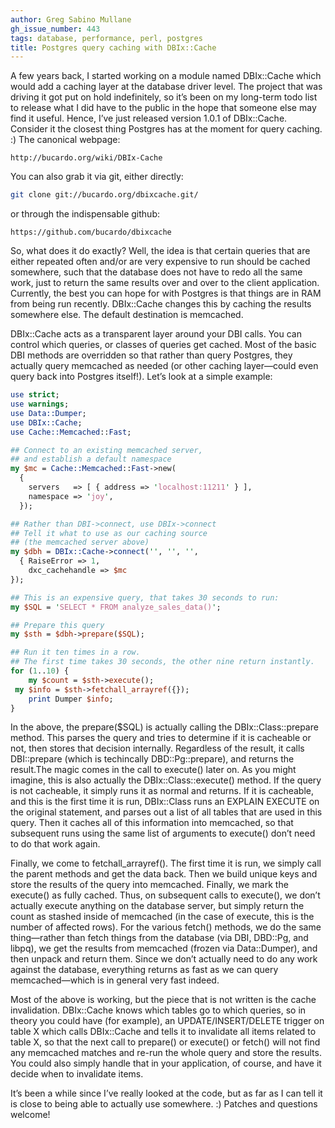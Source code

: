 ```yaml
---
author: Greg Sabino Mullane
gh_issue_number: 443
tags: database, performance, perl, postgres
title: Postgres query caching with DBIx::Cache
---
```




A few years back, I started working on a module named DBIx::Cache which would add a caching layer at the database driver level. The project that was driving it got put on hold indefinitely, so it’s been on my long-term todo list to release what I did have to the public in the hope that someone else may find it useful. Hence, I’ve just released version 1.0.1 of DBIx::Cache. Consider it the closest thing Postgres has at the moment for query caching. :) The canonical webpage:

```nohighlight
http://bucardo.org/wiki/DBIx-Cache
```

You can also grab it via git, either directly:

```bash
git clone git://bucardo.org/dbixcache.git/
```

or through the indispensable github:

```nohighlight
https://github.com/bucardo/dbixcache
```

So, what does it do exactly? Well, the idea is that certain queries that are either repeated often and/or are very expensive to run should be cached somewhere, such that the database does not have to redo all the same work, just to return the same results over and over to the client application. Currently, the best you can hope for with Postgres is that things are in RAM from being run recently. DBIx::Cache changes this by caching the results somewhere else. The default destination is memcached.

DBIx::Cache acts as a transparent layer around your DBI calls. You can control which queries, or classes of queries get cached. Most of the basic DBI methods are overridden so that rather than query Postgres, they actually query memcached as needed (or other caching layer—​could even query back into Postgres itself!). Let’s look at a simple example:

```perl
use strict;
use warnings;
use Data::Dumper;
use DBIx::Cache;
use Cache::Memcached::Fast;

## Connect to an existing memcached server, 
## and establish a default namespace
my $mc = Cache::Memcached::Fast->new(
  {
    servers   => [ { address => 'localhost:11211' } ],
    namespace => 'joy',
  });

## Rather than DBI->connect, use DBIx->connect
## Tell it what to use as our caching source
## (the memcached server above)
my $dbh = DBIx::Cache->connect('', '', '',
  { RaiseError => 1,
    dxc_cachehandle => $mc
});

## This is an expensive query, that takes 30 seconds to run:
my $SQL = 'SELECT * FROM analyze_sales_data()';

## Prepare this query
my $sth = $dbh->prepare($SQL);

## Run it ten times in a row.
## The first time takes 30 seconds, the other nine return instantly.
for (1..10) {
    my $count = $sth->execute();
 my $info = $sth->fetchall_arrayref({});
    print Dumper $info;
} 
```

In the above, the prepare($SQL) is actually calling the DBIx::Class::prepare method. This parses the query and tries to determine if it is cacheable or not, then stores that decision internally. Regardless of the result, it calls DBI::prepare (which is techincally DBD::Pg::prepare), and returns the result.The magic comes in the call to execute() later on. As you might imagine, this is also actually the DBIx::Class::execute() method. If the query is not cacheable, it simply runs it as normal and returns. If it is cacheable, and this is the first time it is run, DBIx::Class runs an EXPLAIN EXECUTE on the original statement, and parses out a list of all tables that are used in this query. Then it caches all of this information into memcached, so that subsequent runs using the same list of arguments to execute() don’t need to do that work again.

Finally, we come to fetchall_arrayref(). The first time it is run, we simply call the parent methods and get the data back. Then we build unique keys and store the results of the query into memcached. Finally, we mark the execute() as fully cached. Thus, on subsequent calls to execute(), we don’t actually execute anything on the database server, but simply return the count as stashed inside of memcached (in the case of execute, this is the number of affected rows). For the various fetch() methods, we do the same thing—​rather than fetch things from the database (via DBI, DBD::Pg, and libpq), we get the results from memcached (frozen via Data::Dumper), and then unpack and return them. Since we don’t actually need to do any work against the database, everything returns as fast as we can query memcached—​which is in general very fast indeed.

Most of the above is working, but the piece that is not written is the cache invalidation. DBIx::Cache knows which tables go to which queries, so in theory you could have (for example), an UPDATE/INSERT/DELETE trigger on table X which calls DBIx::Cache and tells it to invalidate all items related to table X, so that the next call to prepare() or execute() or fetch() will not find any memcached matches and re-run the whole query and store the results. You could also simply handle that in your application, of course, and have it decide when to invalidate items.

It’s been a while since I’ve really looked at the code, but as far as I can tell it is close to being able to actually use somewhere. :) Patches and questions welcome!


